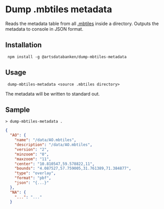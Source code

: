 # Dump .mbtiles metadata

Reads the metadata table from all [.mbtiles](https://github.com/mapbox/mbtiles-spec) inside a directory. Outputs the metadata to console in JSON format.

## Installation

```
 npm install -g @artsdatabanken/dump-mbtiles-metadata
```

## Usage

```
 dump-mbtiles-metadata <source .mbtiles directory>
```

The metadata will be written to standard out.

## Sample

```
> dump-mbtiles-metadata .
```

```json
{
  "AO": {
    "name": "/data/AO.mbtiles",
    "description": "/data/AO.mbtiles",
    "version": "2",
    "minzoom": "0",
    "maxzoom": "11",
    "center": "10.810547,59.578822,11",
    "bounds": "4.087527,57.759005,31.761389,71.384877",
    "type": "overlay",
    "format": "pbf",
    "json": "{...}"
  },
  "NA": {
    "...": "..."
  }
```
